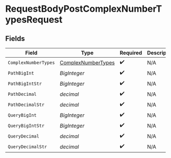 # RequestBodyPostComplexNumberTypesRequest


## Fields

| Field                                                           | Type                                                            | Required                                                        | Description                                                     | Example                                                         |
| --------------------------------------------------------------- | --------------------------------------------------------------- | --------------------------------------------------------------- | --------------------------------------------------------------- | --------------------------------------------------------------- |
| `ComplexNumberTypes`                                            | [ComplexNumberTypes](../../Models/Shared/ComplexNumberTypes.md) | :heavy_check_mark:                                              | N/A                                                             |                                                                 |
| `PathBigInt`                                                    | *BigInteger*                                                    | :heavy_check_mark:                                              | N/A                                                             | 8821239038968084                                                |
| `PathBigIntStr`                                                 | *BigInteger*                                                    | :heavy_check_mark:                                              | N/A                                                             | 9223372036854775808                                             |
| `PathDecimal`                                                   | *decimal*                                                       | :heavy_check_mark:                                              | N/A                                                             | 3.141592653589793                                               |
| `PathDecimalStr`                                                | *decimal*                                                       | :heavy_check_mark:                                              | N/A                                                             | 3.14159265358979344719667586                                    |
| `QueryBigInt`                                                   | *BigInteger*                                                    | :heavy_check_mark:                                              | N/A                                                             | 8821239038968084                                                |
| `QueryBigIntStr`                                                | *BigInteger*                                                    | :heavy_check_mark:                                              | N/A                                                             | 9223372036854775808                                             |
| `QueryDecimal`                                                  | *decimal*                                                       | :heavy_check_mark:                                              | N/A                                                             | 3.141592653589793                                               |
| `QueryDecimalStr`                                               | *decimal*                                                       | :heavy_check_mark:                                              | N/A                                                             | 3.14159265358979344719667586                                    |
